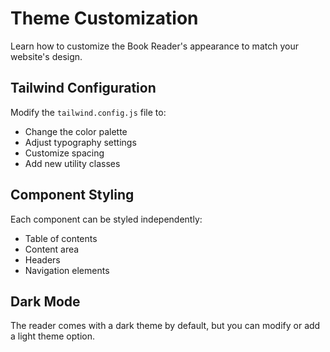 # Theme Customization

Learn how to customize the Book Reader's appearance to match your website's design.

## Tailwind Configuration

Modify the `tailwind.config.js` file to:
- Change the color palette
- Adjust typography settings
- Customize spacing
- Add new utility classes

## Component Styling

Each component can be styled independently:
- Table of contents
- Content area
- Headers
- Navigation elements

## Dark Mode

The reader comes with a dark theme by default, but you can modify or add a light theme option.